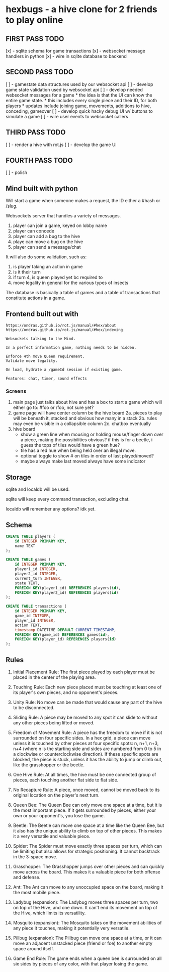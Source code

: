 # hexbugs - a hive clone for 2 friends to play online

## FIRST PASS TODO
[x] - sqlite schema for game transactions
[x] - websocket message handlers in python
[x] - wire in sqlite database to backend

## SECOND PASS TODO
[ ] - gamestate data structures used by our websocket api
[ ] - develop game state validation used by websocket api
[ ] - develop needed websocket messages for a game
    * the idea is that the UI can know the entire game state.
    * this includes every single piece and their ID, for both players
    * updates include joining game, movements, additions to hive, conceding, gameover
[ ] - develop quick hacky debug UI w/ buttons to simulate a game
[ ] - wire user events to websocket callers

## THIRD PASS TODO
[ ] - render a hive with rot.js
[ ] - develop the game UI

## FOURTH PASS TODO
[ ] - polish

## Mind built with python

Will start a game when someone makes a request, the ID either a #hash or /slug.

Websockets server that handles a variety of messages.

1. player can join a game, keyed on lobby name
2. player can concede
3. player can add a bug to the hive
4. playe can move a bug on the hive
5. player can send a message/chat

It will also do some validation, such as:

1. is player taking an action in game
2. is it their turn
3. if turn 4, is queen played yet bc required to
4. move legality in general for the various types of insects

The database is basically a table of games and a table of transactions that
constitute actions in a game.

## Frontend built out with

    https://ondras.github.io/rot.js/manual/#hex/about
    https://ondras.github.io/rot.js/manual/#hex/indexing

    Websockets talking to the Mind.

    In a perfect information game, nothing needs to be hidden.

    Enforce 4th move Queen requirement.
    Validate move legality.

    On load, hydrate a /gameId session if existing game.

    Features: chat, timer, sound effects

### Screens

1. main page just talks about hive and has a box to start a game which will either go to:
    #foo or /foo, not sure yet?
2. game page will have center column be the hive board
    2a. pieces to play will be beneath it, stacked and obvious how many in a stack
    2b. rules may even be visible in a collapsible column
    2c. chatbox eventually
3. hive board
    * show a green  line when mousing or holding mouse/finger down over
      a piece, making the possibilities obvious? if this is for a beetle,
      i guess the tops of tiles would have a green hue?
    * tile has a red hue when being held over an illegal move.
    * optional toggle to show # on tiles in order of last played/moved?
    * maybe always make last moved always have some indicator

## Storage

sqlite and localdb will be used.

sqlite will keep every command transaction, excluding chat.

localdb will remember any options? idk yet.


## Schema
```sql
CREATE TABLE players (
    id INTEGER PRIMARY KEY,
    name TEXT
);

CREATE TABLE games (
    id INTEGER PRIMARY KEY,
    player1_id INTEGER,
    player2_id INTEGER,
    current_turn INTEGER,
    state TEXT,
    FOREIGN KEY(player1_id) REFERENCES players(id),
    FOREIGN KEY(player2_id) REFERENCES players(id)
);

CREATE TABLE transactions (
    id INTEGER PRIMARY KEY,
    game_id INTEGER,
    player_id INTEGER,
    action TEXT,
    timestamp DATETIME DEFAULT CURRENT_TIMESTAMP,
    FOREIGN KEY(game_id) REFERENCES games(id),
    FOREIGN KEY(player_id) REFERENCES players(id)
);
```

## Rules
1. Initial Placement Rule: The first piece played by each player must be placed
   in the center of the playing area.

2. Touching Rule: Each new piece placed must be touching at least one of its
   player's own pieces, and no opponent's pieces.

3. Unity Rule: No move can be made that would cause any part of the hive to be
   disconnected.

4. Sliding Rule: A piece may be moved to any spot it can slide to without any
   other pieces being lifted or moved.

5. Freedom of Movement Rule: A piece has the freedom to move if it is not
   surrounded on four specific sides. In a hex grid, a piece can move unless it
   is touched by other pieces at four specific spots: n, n+1, n+3, n+4 (where
   n is the starting side and sides are numbered from 0 to 5 in a clockwise or
   counterclockwise direction). If these specific spots are blocked, the piece
   is stuck, unless it has the ability to jump or climb out, like the
   grasshopper or the beetle.

6. One Hive Rule: At all times, the hive must be one connected group of pieces,
   each touching another flat side to flat side.

7. No Recapture Rule: A piece, once moved, cannot be moved back to its original
   location on the player's next turn.

8. Queen Bee: The Queen Bee can only move one space at a time, but it is the
   most important piece. If it gets surrounded by pieces, either your own or
   your opponent's, you lose the game.

9. Beetle: The Beetle can move one space at a time like the Queen Bee, but it
   also has the unique ability to climb on top of other pieces. This makes it
   a very versatile and valuable piece.

10. Spider: The Spider must move exactly three spaces per turn, which can be
    limiting but also allows for strategic positioning. It cannot backtrack in
    the 3-space move.

11. Grasshopper: The Grasshopper jumps over other pieces and can quickly move
    across the board. This makes it a valuable piece for both offense and
    defense.

12. Ant: The Ant can move to any unoccupied space on the board, making it the
    most mobile piece.

13. Ladybug (expansion): The Ladybug moves three spaces per turn, two on top of
    the Hive, and one down. It can't end its movement on top of the Hive, which
    limits its versatility.

14. Mosquito (expansion): The Mosquito takes on the movement abilities of any
    piece it touches, making it potentially very versatile.

15. Pillbug (expansion): The Pillbug can move one space at a time, or it can
    move an adjacent unstacked piece (friend or foe) to another empty space
    around itself.

16. Game End Rule: The game ends when a queen bee is surrounded on all six
    sides by pieces of any color, with that player losing the game.
